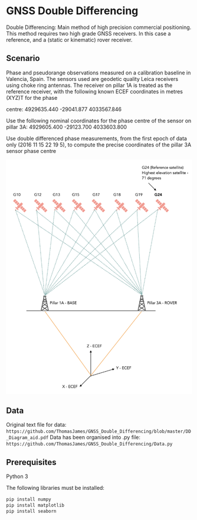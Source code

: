 # GNSS Double Differencing

Double Differencing: Main method of high precision commercial positioning. This method requires two high grade GNSS receivers. In this case a reference, and a (static or kinematic) rover receiver.  

## Scenario

Phase and pseudorange observations measured on a calibration baseline in Valencia, Spain. The sensors used
are geodetic quality Leica receivers using choke ring antennas. The receiver on pillar 1A is treated as
the reference receiver, with the following known ECEF coordinates in metres (XYZ)T
for the phase

centre:
4929635.440
 -29041.877
4033567.846

Use the following nominal coordinates for the phase centre of the sensor on pillar 3A:
4929605.400
 -29123.700
4033603.800

Use double differenced phase measurements, from the first epoch of data only (2016 11 15 22 19
5), to compute the precise coordinates of the pillar 3A sensor phase centre

![Diagram aid](https://github.com/ThomasJames/GNSS_Double_Differencing/blob/master/DD_Diagram_aid.png)

## Data

Original text file for data: ``` https://github.com/ThomasJames/GNSS_Double_Differencing/blob/master/DD_Diagram_aid.pdf``` 
Data has been organised into .py file: ``` https://github.com/ThomasJames/GNSS_Double_Differencing/Data.py```   

## Prerequisites 

Python 3

The following libraries must be installed:

``` 
pip install numpy 
pip install matplotlib
pip install seaborn 
```

